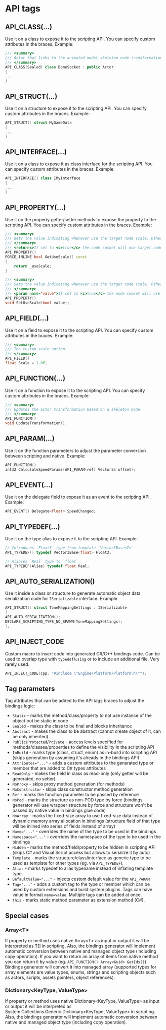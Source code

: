# API tags

## API_CLASS(...)

Use it on a class to expose it to the scripting API. You can specify custom attributes in the braces.
Example:

```cpp
/// <summary>
/// Actor that links to the animated model skeleton node transformation.
/// </summary>
API_CLASS(Sealed) class BoneSocket : public Actor
{
...
}
```

## API_STRUCT(...)

Use it on a structure to expose it to the scripting API. You can specify custom attributes in the braces.
Example:

```cpp
API_STRUCT() struct MyGameData
{
...
}
```

## API_INTERFACE(...)

Use it on a class to expose it as class interface for the scripting API. You can specify custom attributes in the braces.
Example:

```cpp
API_INTERFACE() class IMyInterface
{
...
}
```

## API_PROPERTY(...)

Use it on the property getter/setter methods to expose the property to the scripting API. You can specify custom attributes in the braces.
Example:

```cpp
/// <summary>
/// Gets the value indicating whenever use the target node scale. Otherwise won't override the actor scale.
/// </summary>
/// <returns>If set to <c>true</c> the node socket will use target node scale, otherwise it will be ignored.</returns>
API_PROPERTY()
FORCE_INLINE bool GetUseScale() const
{
    return _useScale;
}

/// <summary>
/// Sets the value indicating whenever use the target node scale. Otherwise won't override the actor scale.
/// </summary>
/// <param name="value">If set to <c>true</c> the node socket will use target node scale, otherwise it will be ignored.</param>
API_PROPERTY()
void SetUseScale(bool value);
```

## API_FIELD(...)

Use it on a field to expose it to the scripting API. You can specify custom attributes in the braces.
Example:

```cpp
/// <summary>
/// The custom scale option.
/// </summary>
API_FIELD()
float Scale = 1.0f;
```

## API_FUNCTION(...)

Use it on a function to expose it to the scripting API. You can specify custom attributes in the braces.
Example:

```cpp
/// <summary>
/// Updates the actor transformation based on a skeleton node.
/// </summary>
API_FUNCTION()
void UpdateTransformation();
```

## API_PARAM(...)

Use it on the function parameters to adjust the parameter conversion between scripting and native.
Example:

```cpp
API_FUNCTION()
int32 CalculateSpeedParams(API_PARAM(ref) Vector3& offset);
```

## API_EVENT(...)

Use it on the delegate field to expose it as an event to the scripting API.
Example:

```cpp
API_EVENT() Delegate<float> SpeedChanged;
```

## API_TYPEDEF(...)

Use it on the type alias to expose it to the scripting API.
Example:

```cpp
// Introduces `Float3` type from template `Vector3Base<T>`
API_TYPEDEF() typedef Vector3Base<float> Float3;

// Aliases `Real` type to `float`
API_TYPEDEF(Alias) typedef float Real;
```

## API_AUTO_SERIALIZATION()

Use it inside a class or structure to generate automatic object data serialization code for `ISerializable` interface.
Example:

```cpp
API_STRUCT() struct ToneMappingSettings : ISerializable
{
API_AUTO_SERIALIZATION();
DECLARE_SCRIPTING_TYPE_NO_SPAWN(ToneMappingSettings);
};
```

## API_INJECT_CODE

Custom macro to insert code into generated C#/C++ bindings code. Can be used to overlap type with `typedef`/`using` or to include an additional file. Very rarely used.

```cpp
API_INJECT_CODE(cpp, "#include \"Engine/Platform/Platform.h\"");
```

## Tag parameters

Tag attributes that can be added to the API tags braces to adjust the bindings logic:

* `Static` - marks the method/class/property to not use instance of the object but be static in code
* `Sealed` - makes the class to be final and blocks inheritance
* `Abstract` - makes the class to be abstract (cannot create object of it, can be only inherited)
* `Public`/`Protected`/`Private` - access levels specified for methods/classes/properties to define the visibility in the scripting API
* `InBuild` - marks type (class, struct, enum) as in-build into scripting API (skips generation by assuming it's already in the bindings API)
* `Attributes="..."` - adds a custom attributes to the generated type or member that are added to C# types attributes
* `ReadOnly` - makes the field in class as read-only (only getter will be generated, no setter)
* `NoProxy` - skips proxy method generation (for methods)
* `NoConstructor` - skips class constructor method generation
* `Ref` - marks the function parameter to be passed by reference
* `NoPod` - marks the structure as non-POD type by force (bindings generator will use wrapper structure by force and structure won't be passed by native value in bindings glue code)
* `NoArray` - marks the fixed-size array to use fixed-size data instead of dynamic memory array allocation in bindings (structure field of that type will be inlined into series of fields instead of array)
* `Name="..."` - overrides the name of the type to be used in the bindings
* `Namespace="..."` - overrides the namespace of the type to be used in the bindings
* `Hidden` - marks the method/field/property to be hidden in scripting API (skips C# and Visual Script access but allows to serialize it by auto)
* `Template` - marks the structure/class/interface as generic type to be used as template for other types (eg. via `API_TYPEDEF`).
* `Alias` - marks typedef to alias typename instead of inflating template type.
* `DefaultValue="..."` - injects custom default value for the `API_PARAM`
* `Tag="..."` - adds a custom tag to the type or member which can be used by custom extensions and build system plugins. Tags can have value in format `name=value`. Multiple tags can be added at once.
* `this` - marks static method parameter as extension method (C#).

## Special cases

### Array&lt;T&gt;

If property or method uses native Array&lt;T&gt; as input or output it will be interpreted as T[] in scripting.
Also, the bindings generator will implement automatic conversion between native and managed object type (including copy operation).
If you want to return an array of items from native method you can return it by value (eg. `API_FUNCTION() Array<Guid> GetIds()`). Bindings generator will convert it into managed array (supported types for array elements are value types, enums, strings and scripting objects such as actors, scripts, assets pointers, object references).

### Dictionary&lt;KeyType, ValueType&gt;

If property or method uses native Dictionary&lt;KeyType, ValueType&gt; as input or output it will be interpreted as System.Collections.Generic.Dictionary&lt;KeyType, ValueType&gt; in scripting.
Also, the bindings generator will implement automatic conversion between native and managed object type (including copy operation).

